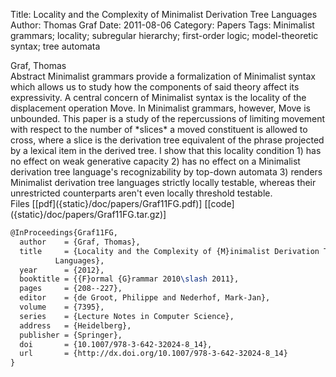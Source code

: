 Title: Locality and the Complexity of Minimalist Derivation Tree Languages
Author: Thomas Graf
Date: 2011-08-06
Category: Papers
Tags: Minimalist grammars; locality; subregular hierarchy; first-order logic; model-theoretic syntax; tree automata

<div markdown class="authors">
Graf, Thomas
</div>

<div markdown class="abstract">
<span id="abstract-title">Abstract</span>
Minimalist grammars provide a formalization of Minimalist syntax which allows us to study how the components of said theory affect its expressivity. 
A central concern of Minimalist syntax is the locality of the displacement operation Move. 
In Minimalist grammars, however, Move is unbounded. 
This paper is a study of the repercussions of limiting movement with respect to the number of *slices* a moved constituent is allowed to cross, where a slice is the derivation tree equivalent of the phrase projected by a lexical item in the derived tree. 
I show that this locality condition 1) has no effect on weak generative capacity 2) has no effect on a Minimalist derivation tree language's recognizability by top-down automata 3) renders Minimalist derivation tree languages strictly locally testable, whereas their unrestricted counterparts aren't even locally threshold testable.
</div>

<div markdown class="files">
<span id="files-title">Files</span>
[[pdf]({static}/doc/papers/Graf11FG.pdf)]
[[code]({static}/doc/papers/Graf11FG.tar.gz)]
</div>

~~~latex
@InProceedings{Graf11FG,
  author	= {Graf, Thomas},
  title		= {Locality and the Complexity of {M}inimalist Derivation Tree
		  Languages},
  year		= {2012},
  booktitle	= {{F}ormal {G}rammar 2010\slash 2011},
  pages		= {208--227},
  editor	= {de Groot, Philippe and Nederhof, Mark-Jan},
  volume	= {7395},
  series	= {Lecture Notes in Computer Science},
  address	= {Heidelberg},
  publisher	= {Springer},
  doi       = {10.1007/978-3-642-32024-8_14},
  url       = {http://dx.doi.org/10.1007/978-3-642-32024-8_14}
}
~~~
